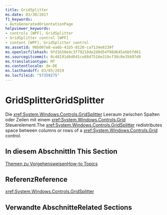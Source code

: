 ```yaml
---
title: GridSplitter
ms.date: 03/30/2017
f1_keywords:
- AutoGeneratedOrientationPage
helpviewer_keywords:
- controls [WPF], GridSplitter
- GridSplitter control [WPF]
- content [WPF], GridSplitter control
ms.assetid: 98b007e8-ea6b-41b5-8120-ca7134e8239f
ms.openlocfilehash: 9fd1b50e4c3f79218de2d0d54f98d645ebb5fd61
ms.sourcegitcommit: 0c48191d6d641ce88d7510e319cf38c0e35697d0
ms.translationtype: MT
ms.contentlocale: de-DE
ms.lasthandoff: 03/05/2019
ms.locfileid: "57359275"
---
```

# <a name="gridsplitter"></a><span data-ttu-id="86ae3-102">GridSplitter</span><span class="sxs-lookup"><span data-stu-id="86ae3-102">GridSplitter</span></span>
<span data-ttu-id="86ae3-103">Die <xref:System.Windows.Controls.GridSplitter> Leeraum zwischen Spalten oder Zeilen mit einem <xref:System.Windows.Controls.Grid> Steuerelement.</span><span class="sxs-lookup"><span data-stu-id="86ae3-103">The <xref:System.Windows.Controls.GridSplitter> redistributes space between columns or rows of a <xref:System.Windows.Controls.Grid> control.</span></span>  
  
## <a name="in-this-section"></a><span data-ttu-id="86ae3-104">In diesem Abschnitt</span><span class="sxs-lookup"><span data-stu-id="86ae3-104">In This Section</span></span>  
 [<span data-ttu-id="86ae3-105">Themen zu Vorgehensweisen</span><span class="sxs-lookup"><span data-stu-id="86ae3-105">How-to Topics</span></span>](gridsplitter-how-to-topics.md)  
  
## <a name="reference"></a><span data-ttu-id="86ae3-106">Referenz</span><span class="sxs-lookup"><span data-stu-id="86ae3-106">Reference</span></span>  
 <xref:System.Windows.Controls.GridSplitter>  
  
## <a name="related-sections"></a><span data-ttu-id="86ae3-107">Verwandte Abschnitte</span><span class="sxs-lookup"><span data-stu-id="86ae3-107">Related Sections</span></span>
